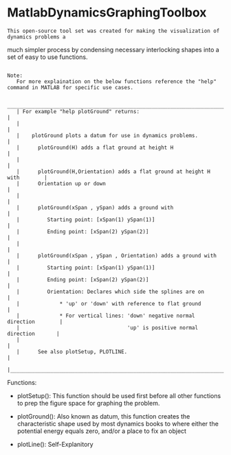 # MatlabDynamicsGraphingToolbox


	This open-source tool set was created for making the visualization of dynamics problems a 
much simpler process by condensing necessary interlocking shapes into a set of easy to use functions.

~~~~~~~~~~~~~~~~~~~~~~~~~~~~~~~~~~~~~~~~~~~~~~~~~~~~~~~~~~~~~~~~~~~~~~~~~~~~~~~~~~~~~~~~~~~~~~~~~~~~~~~~~~~~~~~~~~~~~~~~~

Note:
   For more explaination on the below functions reference the "help" command in MATLAB for specific use cases.

    ___________________________________________________________________________
   | For example "help plotGround" returns:                                    |
   |                                                                           |
   |    plotGround plots a datum for use in dynamics problems.                 |
   |      plotGround(H) adds a flat ground at height H                         |
   |                                                                           |
   |      plotGround(H,Orientation) adds a flat ground at height H with        |
   |      Orientation up or down                                               |
   |                                                                           |
   |      plotGround(xSpan , ySpan) adds a ground with                         | 
   |         Starting point: [xSpan(1) ySpan(1)]                               |
   |         Ending point: [xSpan(2) ySpan(2)]                                 |
   |                                                                           |
   |      plotGround(xSpan , ySpan , Orientation) adds a ground with           |
   |         Starting point: [xSpan(1) ySpan(1)]                               |
   |         Ending point: [xSpan(2) ySpan(2)]                                 |
   |         Orientation: Declares which side the splines are on               |
   |             * 'up' or 'down' with reference to flat ground                |
   |             * For vertical lines: 'down' negative normal direction        |
   |                                   'up' is positive normal direction       |
   |                                                                           |
   |      See also plotSetup, PLOTLINE.                                        |
   |___________________________________________________________________________|

~~~~~~~~~~~~~~~~~~~~~~~~~~~~~~~~~~~~~~~~~~~~~~~~~~~~~~~~~~~~~~~~~~~~~~~~~~~~~~~~~~~~~~~~~~~~~~~~~~~~~~~~~~~~~~~~~~~~~~~~~

Functions:
   * plotSetup():
     This function should be used first before all other functions to prep the figure space for graphing the problem.

   * plotGround():
     Also known as datum, this function creates the characteristic shape used by most dynamics books to where either
     the potential energy equals zero, and/or a place to fix an object

   * plotLine():
     Self-Explanitory